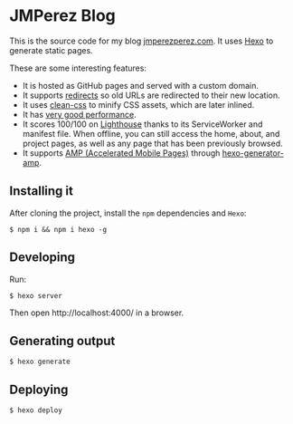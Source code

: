 # JMPerez Blog

This is the source code for my blog [jmperezperez.com](https://jmperezperez.com). It uses [Hexo](https://hexo.io) to generate static pages.

These are some interesting features:

- It is hosted as GitHub pages and served with a custom domain.
- It supports [redirects](https://github.com/JMPerez/jmperez.github.com/blob/hexo/themes/jmperez/layout/redirection.swig) so old URLs are redirected to their new location.
- It uses [clean-css](https://github.com/jakubpawlowicz/clean-css) to minify CSS assets, which are later inlined.
- It has [very good performance](https://developers.google.com/speed/pagespeed/insights/?url=https%3A%2F%2Fjmperezperez.com%2F).
- It scores 100/100 on [Lighthouse](https://developers.google.com/web/tools/lighthouse/) thanks to its ServiceWorker and manifest file. When offline, you can still access the home, about, and project pages, as well as any page that has been previously browsed.
- It supports [AMP (Accelerated Mobile Pages)](https://www.ampproject.org) through [hexo-generator-amp](https://github.com/tea3/hexo-generator-amp).

## Installing it

After cloning the project, install the `npm` dependencies and `Hexo`:

`$ npm i && npm i hexo -g`

## Developing

Run:

`$ hexo server`

Then open http://localhost:4000/ in a browser.

## Generating output

`$ hexo generate`

## Deploying

`$ hexo deploy`
